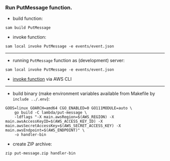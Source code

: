 ### Run **PutMessage** function.

- build function:
```
sam build PutMessage
```
- invoke function:
```
sam local invoke PutMessage -e events/event.json
```
---

- running `PutMessage` function as (development) server:
```
sam local invoke PutMessage -e events/event.json
```
- [invoke function](https://github.com/oleksiivelychko/go-aws-cli/blob/main/md/lambda.md#local-usage-of-aws-lambda-via-cobra-andor-aws-cli) via AWS CLI
---

- build binary (make environment variables available from Makefile by `include ../.env`):
```
GOOS=linux GOARCH=amd64 CGO_ENABLED=0 GO111MODULE=auto \
	go build -C lambda/put-message \
	-ldflags "-X main.awsRegion=$(AWS_REGION) -X main.awsAccessKeyID=$(AWS_ACCESS_KEY_ID) -X main.awsSecretAccessKey=$(AWS_SECRET_ACCESS_KEY) -X main.awsEndpoint=$(AWS_ENDPOINT)" \
	-o handler-bin
```
- create ZIP archive:
```
zip put-message.zip handler-bin
```
